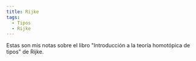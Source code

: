 ```yaml
---
title: Rijke
tags:
  - Tipos
  - Rijke
---
```


Estas son mis notas sobre el libro "Introducción a la teoría homotópica de tipos" de 
Rijke.
